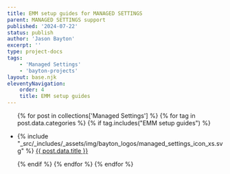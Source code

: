 ```yaml
---
title: EMM setup guides for MANAGED SETTINGS
parent: MANAGED SETTINGS support
published: '2024-07-22'
status: publish
author: 'Jason Bayton'
excerpt: ''
type: project-docs
tags: 
    - 'Managed Settings'
    - 'bayton-projects'
layout: base.njk
eleventyNavigation: 
    order: 4
    title: EMM setup guides
---
```


<div class="support-list">
  <ul>

  {% for post in collections['Managed Settings'] %}
  {% for tag in post.data.categories %}
  {% if tag.includes("EMM setup guides") %}

  <li>{% include "_src/_includes/_assets/img/bayton_logos/managed_settings_icon_xs.svg" %} <a href="{{ post.url | url }}">{{ post.data.title }}</a></li>

  {% endif %}
  {% endfor %}
  {% endfor %}

  </ul>
</div>